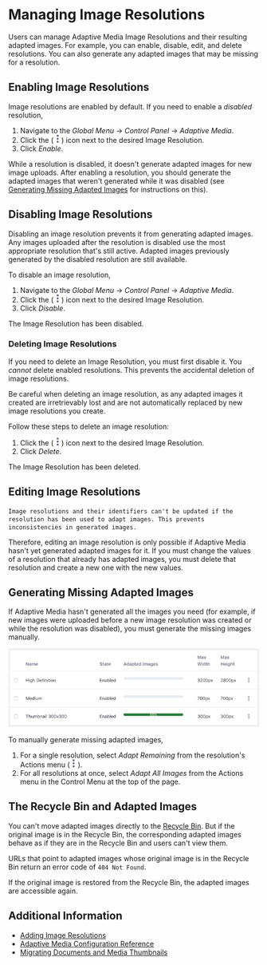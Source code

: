 # Managing Image Resolutions

Users can manage Adaptive Media Image Resolutions and their resulting adapted images. For example, you can enable, disable, edit, and delete resolutions. You can also generate any adapted images that may be missing for a resolution.

## Enabling Image Resolutions

Image resolutions are enabled by default. If you need to enable a _disabled_ resolution,

1. Navigate to the _Global Menu_ &rarr; _Control Panel_ &rarr; _Adaptive Media_.
1. Click the (![Actions](../../../../images/icon-actions.png)) icon next to the desired Image Resolution.
1. Click _Enable_.

While a resolution is disabled, it doesn't generate adapted images for new image uploads. After enabling a resolution, you should generate the adapted images that weren't generated while it was disabled (see [Generating Missing Adapted Images](#generating-missing-adapted-images) for instructions on this).

## Disabling Image Resolutions

Disabling an image resolution prevents it from generating adapted images. Any images uploaded after the resolution is disabled use the most appropriate resolution that's still active. Adapted images previously generated by the disabled resolution are still available.

To disable an image resolution,

1. Navigate to the _Global Menu_ &rarr; _Control Panel_ &rarr; _Adaptive Media_.
1. Click the (![Actions](../../../../images/icon-actions.png)) icon next to the desired Image Resolution.
1. Click _Disable_.

The Image Resolution has been disabled.

### Deleting Image Resolutions

If you need to delete an Image Resolution, you must first disable it. You _cannot_ delete enabled resolutions. This prevents the accidental deletion of image resolutions.

Be careful when deleting an image resolution, as any adapted images it created are irretrievably lost and are not automatically replaced by new image resolutions you create.

Follow these steps to delete an image resolution:

1. Click the (![Actions](../../../../images/icon-actions.png)) icon next to the desired Image Resolution.
1. Click _Delete_.

The Image Resolution has been deleted.

## Editing Image Resolutions

```{tip}
Image resolutions and their identifiers can't be updated if the resolution has been used to adapt images. This prevents inconsistencies in generated images.
```

Therefore, editing an image resolution is only possible if Adaptive Media hasn't yet generated adapted images for it. If you must change the values of a resolution that already has adapted images, you must delete that resolution and create a new one with the new values. 

## Generating Missing Adapted Images

If Adaptive Media hasn't generated all the images you need (for example, if new images were uploaded before a new image resolution was created or while the resolution was disabled), you must generate the missing images manually.

![The Adapted Images column shows the percentage of images that are adapted for each resolution.](./managing-image-resolutions/images/01.png)

To manually generate missing adapted images,

1. For a single resolution, select *Adapt Remaining* from the resolution's Actions menu (![Actions](../../../../images/icon-actions.png)).
1. For all resolutions at once, select *Adapt All Images* from the Actions menu in the Control Menu at the top of the page.

## The Recycle Bin and Adapted Images

You can't move adapted images directly to the [Recycle Bin](../../../recycle-bin/recycle-bin-overview.md). But if the original image is in the Recycle Bin, the corresponding adapted images behave as if they are in the Recycle Bin and users can't view them.

URLs that point to adapted images whose original image is in the Recycle Bin return an error code of `404 Not Found`.

If the original image is restored from the Recycle Bin, the adapted images are accessible again.

## Additional Information

* [Adding Image Resolutions](./adding-image-resolutions.md)
* [Adaptive Media Configuration Reference](./adaptive-media-configuration-reference.md)
* [Migrating Documents and Media Thumbnails](./migrating-documents-and-media-thumbnails.md)

